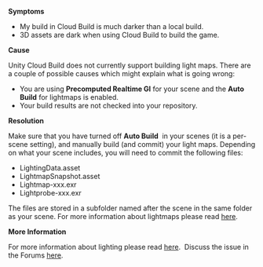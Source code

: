 

**Symptoms**


- My build in Cloud Build is much darker than a local build.
- 3D assets are dark when using Cloud Build to build the game.



**Cause**



Unity Cloud Build does not currently support building light maps. There are a couple of possible causes which might explain what is going wrong:


- You are using  **Precomputed Realtime GI**  for your scene and the  **Auto Build**  for lightmaps is enabled.
- Your build results are not checked into your repository.



**Resolution**



Make sure that you have turned off  **Auto Build**  in your scenes (it is a per-scene setting), and manually build (and commit) your light maps. Depending on what your scene includes, you will need to commit the following files:


- LightingData.asset
- LightmapSnapshot.asset
- Lightmap-xxx.exr
- Lightprobe-xxx.exr



The files are stored in a subfolder named after the scene in the same folder as your scene. For more information about lightmaps please read [here](http://docs.unity3d.com/430/Documentation/Manual/Lightmapping.html).



**More Information**



For more information about lighting please read [here](https://unity3d.com/learn/tutorials/modules/beginner/graphics/lighting-and-rendering). 
Discuss the issue in the Forums [here](http://forum.unity3d.com/threads/cloud-build-scene-is-much-darker-than-unity-build.359490/).

